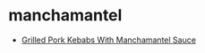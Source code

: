# manchamantel

 * [Grilled Pork Kebabs With Manchamantel Sauce](../index/g/grilled-pork-kebabs-with-manchamantel-sauce-11555.json)
